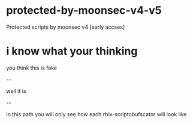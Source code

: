 # protected-by-moonsec-v4-v5
Protected scripts by  moonsec v4 [early accses]
# i know what your thinking
you think this is fake

--

well it is 


--



in this path you will only see how each rblx-scriptobufscator will look like
